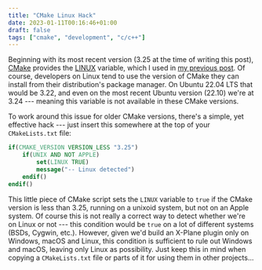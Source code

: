 ```yaml
---
title: "CMake Linux Hack"
date: 2023-01-11T00:16:46+01:00
draft: false
tags: ["cmake", "development", "c/c++"]
---
```


Beginning with its most recent version (3.25 at the time of writing this post), [CMake](https://cmake.org/) provides the [LINUX](https://cmake.org/cmake/help/latest/variable/LINUX.html) variable, which I used in [my previous post](https://daemotron.github.io/2023/01/04/x-plane-plugin-boilerplate/). Of course, developers on Linux tend to use the version of CMake they can install from their distribution's package manager. On Ubuntu 22.04 LTS that would be 3.22, and even on the most recent Ubuntu version (22.10) we're at 3.24 --- meaning this variable is not available in these CMake versions.

To work around this issue for older CMake versions, there's a simple, yet effective hack --- just insert this somewhere at the top of your `CMakeLists.txt` file:

```cmake
if(CMAKE_VERSION VERSION_LESS "3.25")
    if(UNIX AND NOT APPLE)
        set(LINUX TRUE)
        message("-- Linux detected")
    endif()
endif()
```

This little piece of CMake script sets the `LINUX` variable to `true` if the CMake version is less than 3.25, running on a unixoid system, but not on an Apple system. Of course this is not really a correct way to detect whether we're on Linux or not --- this condition would be `true` on a lot of different systems (BSDs, Cygwin, etc.). However, given we'd build an X-Plane plugin only on Windows, macOS and Linux, this condition is sufficient to rule out Windows and macOS, leaving only Linux as possibility. Just keep this in mind when copying a `CMakeLists.txt` file or parts of it for using them in other projects...
